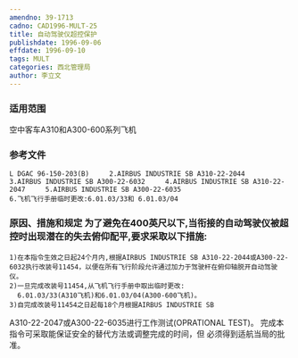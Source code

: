 ```yaml
---
amendno: 39-1713
cadno: CAD1996-MULT-25
title: 自动驾驶仪超控保护
publishdate: 1996-09-06
effdate: 1996-09-10
tags: MULT
categories: 西北管理局
author: 李立文
---
```


### 适用范围 
空中客车A310和A300-600系列飞机

<!--more-->
### 参考文件
    L DGAC 96-150-203(B)     2.AIRBUS INDUSTRIE SB A310-22-2044     3.AIRBUS INDUSTRIE SB A300-22-6032     4.AIRBUS INDUSTRIE SB A310-22-2047     5.AIRBUS INDUSTRIE SB A300-22-6035 
    6.飞机飞行手册临时更改:6.01.03/33和 6.01.03/04 

### 原因、措施和规定 为了避免在400英尺以下,当衔接的自动驾驶仪被超控时出现潜在的失去俯仰配平,要求采取以下措施: 
    1)在本指令生效之日起24个月内,根据AIRBUS INDUSTRIE SB A310-22-2044或A300-22-6032执行改装号11454，以便在所有飞行阶段允许通过加力于驾驶杆在俯仰轴脱开自动驾驶仪。 
    2)一旦完成改装号11454,从飞机飞行手册中取出临时更改: 
      6.01.03/33(A310飞机)和6.01.03/04(A300-600飞机)。 
    3)自完成改装号11454之日起每18个月根据AIRBUS INDUSTRIE SB 

       
A310-22-2047或A300-22-6035进行工作测试(OPRATIONAL TEST)。     完成本指令可采取能保证安全的替代方法或调整完成的时间，但
必须得到适航当局的批准。
